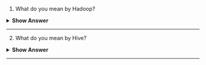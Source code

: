 1. What do you mean by Hadoop?

<details>
    <summary><b> Show Answer </b></summary> 
<blockquote>

Hadoop was created by **Doug Cutting**, the creator of Apache Lucene, the widely used text search library. It is an **open source** as well as **distributing processing framework**, which is the key to step up into the Bigdata ecosystem. It is used to efficient store and process large datasets ranging in size from gigabytes to petabytes of data. Computer Store the large data in computer and process the data, Hadoop allows **clustering** multiple computers to analyze massive datasets in parallel more quickly.
  ![image](https://user-images.githubusercontent.com/99252558/185565924-d07c7f0a-20b9-440b-9b47-2bce55029d5a.png)
 
**Hadoop consists of four main modules:**
  
Hadoop Distributed File System (HDFS) – It allows to run on low-end hardware. HDFS provides better data throughput than traditional file systems, in addition to high fault tolerance and native support of large datasets.
  
Yet Another Resource Negotiator (YARN) – It is used to Manages and monitors cluster nodes and **resource usage**. 
  
MapReduce – MapReduce framework that helps programs do the **parallel computation** on data. The map task will take input as data and converts it into a dataset that can be computed in key value pairs. The output of the map task is consumed by reduce tasks to aggregate output and provide the desired result.
    
Hadoop Common – It Provides common Java **libraries** that can be used across all modules.

 </blockqoute> 
</details>

---


2. What do you mean by Hive?
<details>
    <summary><b> Show Answer </b></summary> 
<blockquote>
    Hive is a tool which is used to work on MapReduce Tasks. If we think Writing a MapReduce job is very long process and time taken, well, with Hadoop Hive, we can used and Submit SQL queries as well as we can perform MapReduce Jobs. So, if we are comfortable with SQL Queries then Hive is a best tool for us to perform a Basic Queries which known as HQL (Hive Query Language. Working on HQL, we use Pig Latin as a Language.
Basically, Hive runs on our system, which helps to convert the SQL queries to set of jobs in Hadoop Cluster. 
Components of Hive:
1.	Driver
2.	Meta store
3.	Compiler
4.	Optimizer
5.	Executor
 </blockqoute> 
</details>

--- 

